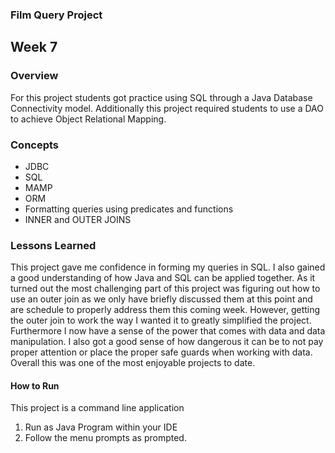 ### Film Query Project
## Week 7


### Overview
For this project students got practice using SQL through a Java Database Connectivity model. Additionally this project required students to use a DAO to achieve Object Relational Mapping.

### Concepts
* JDBC
* SQL
* MAMP
* ORM
* Formatting queries using predicates and functions
* INNER and OUTER JOINS


### Lessons Learned
This project gave me confidence in forming my queries in SQL. I also gained a good understanding of how Java and SQL can be applied together. As it turned out the most challenging part of this project was figuring out how to use an outer join as we only have briefly discussed them at this point and are schedule to properly address them this coming week. However, getting the outer join to work the way I wanted it to greatly simplified the project. Furthermore I now have a sense of the power that comes with data and data manipulation. I also got a good sense of how dangerous it can be to not pay proper attention or place the proper safe guards when working with data. Overall this was one of the most enjoyable projects to date.

#### How to Run
This project is a command line application
1. Run as Java Program within your IDE
2. Follow the menu prompts as prompted.

